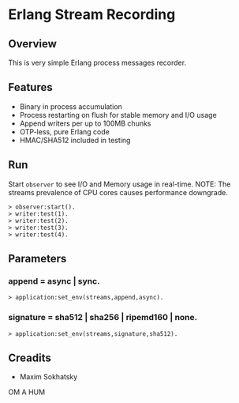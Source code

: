 Erlang Stream Recording
=======================

Overview
--------

This is very simple Erlang process messages recorder.

Features
--------

* Binary in process accumulation
* Process restarting on flush for stable memory and I/O usage
* Append writers per up to 100MB chunks
* OTP-less, pure Erlang code
* HMAC/SHA512 included in testing

Run
---

Start `observer` to see I/O and Memory usage in real-time.
NOTE: The streams prevalence of CPU cores causes performance downgrade.

```
> observer:start().
> writer:test(1).
> writer:test(2).
> writer:test(3).
> writer:test(4).
```

Parameters
----------

### append = async | sync.

```
> application:set_env(streams,append,async).
```

### signature = sha512 | sha256 | ripemd160 | none.

```
> application:set_env(streams,signature,sha512).
```

Creadits
--------

* Maxim Sokhatsky

OM A HUM
